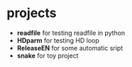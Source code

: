 # projects
* __readfile__ for testing readfile in python
* __HDparm__ for testing HD loop
* __ReleaseEN__ for some automatic sript
* __snake__ for toy project
